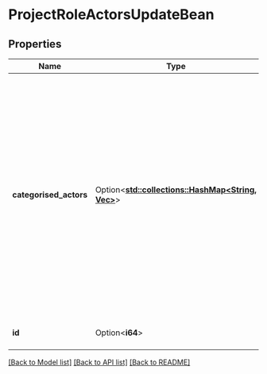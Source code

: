 # ProjectRoleActorsUpdateBean

## Properties

Name | Type | Description | Notes
------------ | ------------- | ------------- | -------------
**categorised_actors** | Option<[**std::collections::HashMap<String, Vec<String>>**](Vec.md)> | The actors to add to the project role.  Add groups using:   *  `atlassian-group-role-actor` and a list of group names.  *  `atlassian-group-role-actor-id` and a list of group IDs.  As a group's name can change, use of `atlassian-group-role-actor-id` is recommended. For example, `\"atlassian-group-role-actor-id\":[\"eef79f81-0b89-4fca-a736-4be531a10869\",\"77f6ab39-e755-4570-a6ae-2d7a8df0bcb8\"]`.  Add users using `atlassian-user-role-actor` and a list of account IDs. For example, `\"atlassian-user-role-actor\":[\"12345678-9abc-def1-2345-6789abcdef12\", \"abcdef12-3456-789a-bcde-f123456789ab\"]`. | [optional]
**id** | Option<**i64**> | The ID of the project role. Use [Get all project roles](#api-rest-api-2-role-get) to get a list of project role IDs. | [optional][readonly]

[[Back to Model list]](../README.md#documentation-for-models) [[Back to API list]](../README.md#documentation-for-api-endpoints) [[Back to README]](../README.md)


